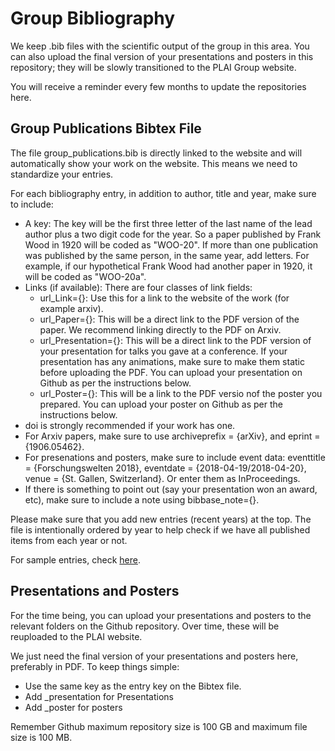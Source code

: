 # Group Bibliography

We keep .bib files with the scientific output of the group in this area. You can also upload the final version of your presentations and posters in this repository; they will be slowly transitioned to the PLAI Group website.

You will receive a reminder every few months to update the repositories here.

## Group Publications Bibtex File
The file group_publications.bib is directly linked to the website and will automatically show your work on the website. This means we need to standardize your entries.

For each bibliography entry, in addition to author, title and year, make sure to include:
* A key: The key will be the first three letter of the last name of the lead author plus a two digit code for the year. So a paper published by Frank Wood in 1920 will be coded as "WOO-20". If more than one publication was published by the same person, in the same year, add letters. For example, if our hypothetical Frank Wood had another paper in 1920, it will be coded as "WOO-20a".
* Links (if available): There are four classes of link fields:
  * url_Link={}: Use this for a link to the website of the work (for example arxiv).
  * url_Paper={}: This will be a direct link to the PDF version of the paper. We recommend linking directly to the PDF on Arxiv.
  * url_Presentation={}: This will be a direct link to the PDF version of your presentation for talks you gave at a conference. If your presentation has any animations, make sure to make them static before uploading the PDF. You can upload your presentation on Github as per the instructions below.
  * url_Poster={}: This will be a link to the PDF versio nof the poster you prepared. You can upload your poster on Github as per the instructions below.
* doi is strongly recommended if your work has one.
* For Arxiv papers, make sure to use archiveprefix = {arXiv}, and eprint = {1906.05462}.
* For presenations and posters, make sure to include event data: eventtitle = {Forschungswelten 2018}, eventdate  = {2018-04-19/2018-04-20}, venue = {St. Gallen, Switzerland}. Or enter them as InProceedings.
* If there is something to point out (say your presentation won an award, etc), make sure to include a note using bibbase_note={}.

Please make sure that you add new entries (recent years) at the top. The file is intentionally ordered by year to help check if we have all published items from each year or not.

For sample entries, check [here](https://bibbase.org/show?bib=http://www.cs.toronto.edu/~fritz/publications/list.bib&theme=dividers).

## Presentations and Posters
For the time being, you can upload your presentations and posters to the relevant folders on the Github repository. Over time, these will be reuploaded to the PLAI website. 

We just need the final version of your presentations and posters here, preferably in PDF. To keep things simple:
* Use the same key as the entry key on the Bibtex file.
* Add _presentation for Presentations
* Add _poster for posters 

Remember Github maximum repository size is 100 GB and maximum file size is 100 MB.
